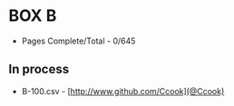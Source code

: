  BOX B
=======

* Pages Complete/Total - 0/645

## In process

* B-100.csv - [http://www.github.com/Ccook](@Ccook)
